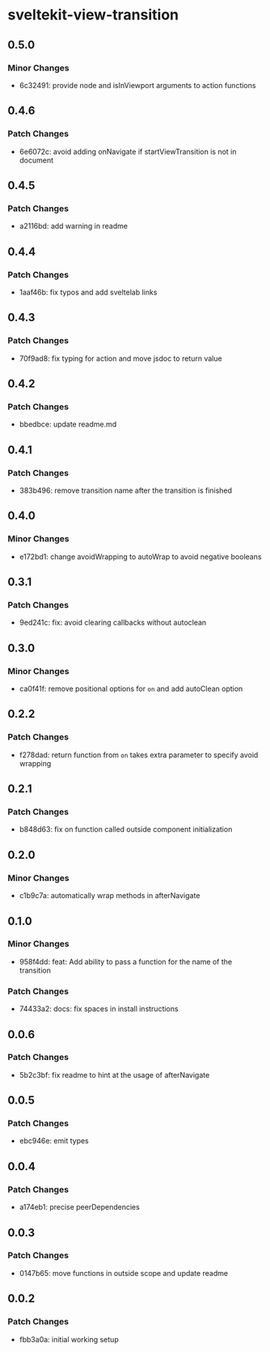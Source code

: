 # sveltekit-view-transition

## 0.5.0

### Minor Changes

- 6c32491: provide node and isInViewport arguments to action functions

## 0.4.6

### Patch Changes

- 6e6072c: avoid adding onNavigate if startViewTransition is not in document

## 0.4.5

### Patch Changes

- a2116bd: add warning in readme

## 0.4.4

### Patch Changes

- 1aaf46b: fix typos and add sveltelab links

## 0.4.3

### Patch Changes

- 70f9ad8: fix typing for action and move jsdoc to return value

## 0.4.2

### Patch Changes

- bbedbce: update readme.md

## 0.4.1

### Patch Changes

- 383b496: remove transition name after the transition is finished

## 0.4.0

### Minor Changes

- e172bd1: change avoidWrapping to autoWrap to avoid negative booleans

## 0.3.1

### Patch Changes

- 9ed241c: fix: avoid clearing callbacks without autoclean

## 0.3.0

### Minor Changes

- ca0f41f: remove positional options for `on` and add autoClean option

## 0.2.2

### Patch Changes

- f278dad: return function from `on` takes extra parameter to specify avoid wrapping

## 0.2.1

### Patch Changes

- b848d63: fix on function called outside component initialization

## 0.2.0

### Minor Changes

- c1b9c7a: automatically wrap methods in afterNavigate

## 0.1.0

### Minor Changes

- 958f4dd: feat: Add ability to pass a function for the name of the transition

### Patch Changes

- 74433a2: docs: fix spaces in install instructions

## 0.0.6

### Patch Changes

- 5b2c3bf: fix readme to hint at the usage of afterNavigate

## 0.0.5

### Patch Changes

- ebc946e: emit types

## 0.0.4

### Patch Changes

- a174eb1: precise peerDependencies

## 0.0.3

### Patch Changes

- 0147b65: move functions in outside scope and update readme

## 0.0.2

### Patch Changes

- fbb3a0a: initial working setup

